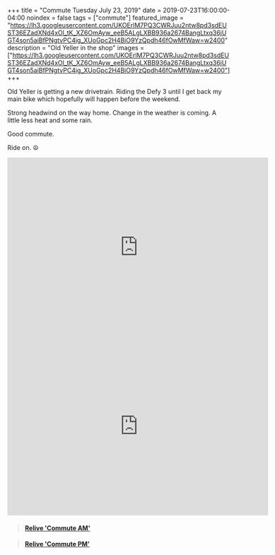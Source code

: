+++
title =  "Commute Tuesday July 23, 2019"
date = 2019-07-23T16:00:00-04:00
noindex = false
tags = ["commute"]
featured_image = "https://lh3.googleusercontent.com/UKOErlM7PQ3CWRJuu2ntw8pd3sdEUST36EZadXNd4xOl_tK_XZ6OmAyw_eeB5ALgLXBB936a2674BangLtxq36jUGT4son5aiBfPNgtvPC4ig_XUoGpc2H4BiO9YzQpdh46fOwMfWaw=w2400"
description = "Old Yeller in the shop"
images = ["https://lh3.googleusercontent.com/UKOErlM7PQ3CWRJuu2ntw8pd3sdEUST36EZadXNd4xOl_tK_XZ6OmAyw_eeB5ALgLXBB936a2674BangLtxq36jUGT4son5aiBfPNgtvPC4ig_XUoGpc2H4BiO9YzQpdh46fOwMfWaw=w2400"]
+++

Old Yeller is getting a new drivetrain. Riding the Defy 3 until I get back my main bike which hopefully will happen before the weekend.

Strong headwind on the way home. Change in the weather is coming. A little less heat and some rain.

Good commute.

Ride on. ☮

<iframe height='405' width='590' frameborder='0' allowtransparency='true' scrolling='no' src='https://www.strava.com/activities/2555711330/embed/8122322ce8e79bedbb716be4e140557af0d19d02'></iframe>

<iframe height='405' width='590' frameborder='0' allowtransparency='true' scrolling='no' src='https://www.strava.com/activities/2557529739/embed/9980b1af04fc05a3fcd3985f1bca2e26aa476a3e'></iframe>

<blockquote class="embedly-card" data-card-controls="0" data-card-key="f1631a41cb254ca5b035dc5747a5bd75"><h4><a href="https://www.relive.cc/view/g37844400372?r=embed-site">Relive 'Commute AM'</a></h4></blockquote>
        <script async src="https://cdn.embedly.com/widgets/platform.js" charset="UTF-8"></script>


<blockquote class="embedly-card" data-card-controls="0" data-card-key="f1631a41cb254ca5b035dc5747a5bd75"><h4><a href="https://www.relive.cc/view/g37870953062?r=embed-site">Relive 'Commute PM'</a></h4></blockquote>
        <script async src="https://cdn.embedly.com/widgets/platform.js" charset="UTF-8"></script>
